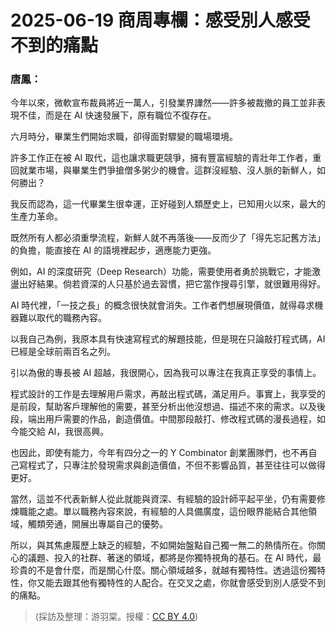 # 2025-06-19 商周專欄：感受別人感受不到的痛點

### 唐鳳：

今年以來，微軟宣布裁員將近一萬人，引發業界譁然——許多被裁撤的員工並非表現不佳，而是在 AI 快速發展下，原有職位不復存在。
 
六月時分，畢業生們開始求職，卻得面對驟變的職場環境。
 
許多工作正在被 AI 取代，這也讓求職更競爭，擁有豐富經驗的青壯年工作者，重回就業市場，與畢業生們爭搶僧多粥少的機會。這群沒經驗、沒人脈的新鮮人，如何勝出？
 
我反而認為，這一代畢業生很幸運，正好碰到人類歷史上，已知用火以來，最大的生產力革命。
 
既然所有人都必須重學流程，新鮮人就不再落後——反而少了「得先忘記舊方法」的負擔，能直接在 AI 的語境裡起步，適應能力更強。
 
例如，AI 的深度研究（Deep Research）功能，需要使用者勇於挑戰它，才能激盪出好結果。倘若資深的人只基於過去習慣，把它當作搜尋引擎，就很難用得好。
 
AI 時代裡，「一技之長」的概念很快就會消失。工作者們想展現價值，就得尋求機器難以取代的職務內容。
 
以我自己為例，我原本具有快速寫程式的解題技能，但是現在只論敲打程式碼，AI 已經是全球前兩百名之列。
 
引以為傲的專長被 AI 超越，我很開心，因為我可以專注在我真正享受的事情上。
 
程式設計的工作是去理解用戶需求，再敲出程式碼，滿足用戶。事實上，我享受的是前段，幫助客戶理解他的需要，甚至分析出他沒想過、描述不來的需求。以及後段，端出用戶需要的作品，創造價值。中間那段敲打、修改程式碼的漫長過程，如今能交給 AI，我很高興。
 
也因此，即使有能力，今年有四分之一的 Y Combinator 創業團隊們，也不再自己寫程式了，只專注於發現需求與創造價值，不但不影響品質，甚至往往可以做得更好。
 
當然，這並不代表新鮮人從此就能與資深、有經驗的設計師平起平坐，仍有需要修煉職能之處。單以職務內容來說，有經驗的人具備廣度，這份眼界能結合其他領域，觸類旁通，開展出專屬自己的優勢。
 
所以，與其焦慮履歷上缺乏的經驗，不如開始盤點自己獨一無二的熱情所在。你關心的議題、投入的社群、著迷的領域，都將是你獨特視角的基石。在 AI 時代，最珍貴的不是會什麼，而是關心什麼。關心領域越多，就越有獨特性。透過這份獨特性，你又能去跟其他有獨特性的人配合。在交叉之處，你就會感受到別人感受不到的痛點。

> (採訪及整理：游羽棠。授權：<a href="https://creativecommons.org/licenses/by/4.0/deed.zh-hant">CC BY 4.0</a>)

